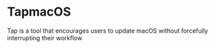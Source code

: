 # TapmacOS
Tap is a tool that encourages users to update macOS without forcefully interrupting their workflow
